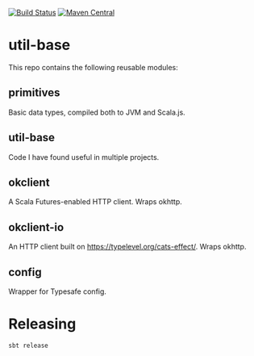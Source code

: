 [![Build Status](https://github.com/malliina/util-base/workflows/Test/badge.svg)](https://github.com/malliina/util-base/actions)
[![Maven Central](https://img.shields.io/maven-central/v/com.malliina/util-base_3.svg)](https://search.maven.org/#search%7Cga%7C1%7Cg%3A%22com.malliina%22%20AND%20a%3A%22util-base_3%22)

# util-base

This repo contains the following reusable modules:

## primitives

Basic data types, compiled both to JVM and Scala.js.

## util-base

Code I have found useful in multiple projects.

## okclient

A Scala Futures-enabled HTTP client. Wraps okhttp.

## okclient-io

An HTTP client built on https://typelevel.org/cats-effect/. Wraps okhttp.

## config

Wrapper for Typesafe config.

# Releasing

    sbt release
